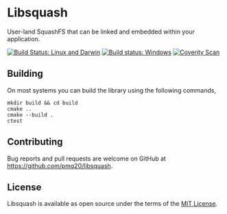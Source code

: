 # Libsquash

User-land SquashFS that can be linked and embedded within your application.

[![Build Status: Linux and Darwin](https://travis-ci.org/pmq20/libsquash.svg?branch=master)](https://travis-ci.org/pmq20/libsquash)
[![Build status: Windows](https://ci.appveyor.com/api/projects/status/o6tp9y3l7haempkp?svg=true)](https://ci.appveyor.com/project/pmq20/libsquash)
[![Coverity Scan](https://scan.coverity.com/projects/11025/badge.svg)](https://scan.coverity.com/projects/pmq20-libsquash)

## Building

On most systems you can build the library using the following commands,

    mkdir build && cd build
    cmake ..
    cmake --build .
    ctest

## Contributing

Bug reports and pull requests are welcome on GitHub at https://github.com/pmq20/libsquash.

## License

Libsquash is available as open source under the terms of the [MIT License](http://opensource.org/licenses/MIT).
